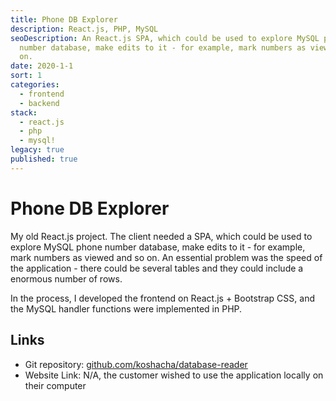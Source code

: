 ```yaml
---
title: Phone DB Explorer
description: React.js, PHP, MySQL
seoDescription: An React.js SPA, which could be used to explore MySQL phone
  number database, make edits to it - for example, mark numbers as viewed and so
  on.
date: 2020-1-1
sort: 1
categories:
  - frontend
  - backend
stack:
  - react.js
  - php
  - mysql!
legacy: true
published: true
---
```


# Phone DB Explorer

My old React.js project. The client needed a SPA, which could be used to explore MySQL phone number database, make edits to it - for example, mark numbers as viewed and so on. An essential problem was the speed of the application - there could be several tables and they could include a enormous number of rows.

In the process, I developed the frontend on React.js + Bootstrap CSS, and the MySQL handler functions were implemented in PHP.

## Links

- Git repository: [github.com/koshacha/database-reader](https://github.com/koshacha/database-reader)
- Website Link: N/A, the customer wished to use the application locally on their computer